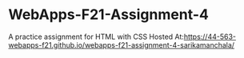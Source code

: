 # WebApps-F21-Assignment-4
A practice assignment for HTML with CSS
Hosted At:https://44-563-webapps-f21.github.io/webapps-f21-assignment-4-sarikamanchala/